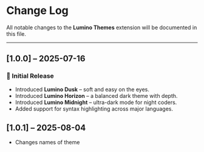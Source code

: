# Change Log


All notable changes to the **Lumino Themes** extension will be documented in this file.

---

## [1.0.0] – 2025-07-16
### 🎉 Initial Release
- Introduced **Lumino Dusk** – soft and easy on the eyes.
- Introduced **Lumino Horizon** – a balanced dark theme with depth.
- Introduced **Lumino Midnight** – ultra-dark mode for night coders.
- Added support for syntax highlighting across major languages.

## [1.0.1] – 2025-08-04
- Changes names of theme